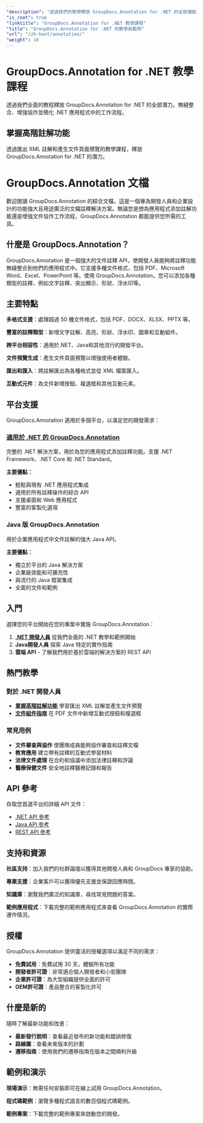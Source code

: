 ```yaml
---
"description": "透過我們的教學釋放 GroupDocs.Annotation for .NET 的全部潛能。無縫整合、增強協作並簡化工作流程。"
"is_root": true
"linktitle": "GroupDocs.Annotation for .NET 教學課程"
"title": "GroupDocs.Annotation for .NET 的教學與範例"
"url": "/zh-hant/annotation/"
"weight": 10
---
```


# GroupDocs.Annotation for .NET 教學課程

透過我們全面的教程釋放 GroupDocs.Annotation for .NET 的全部潛力。無縫整合、增強協作並簡化 .NET 應用程式中的工作流程。

## 掌握高階註解功能

透過匯出 XML 註解和產生文件頁面預覽的教學課程，釋放 GroupDocs.Annotation for .NET 的潛力。


# GroupDocs.Annotation 文檔

歡迎閱讀 GroupDocs.Annotation 的綜合文檔，這是一個專為開發人員和企業設計的功能強大且用途廣泛的文檔註釋解決方案。無論您是想為應用程式添加註解功能還是增強文件協作工作流程，GroupDocs.Annotation 都能提供您所需的工具。

## 什麼是 GroupDocs.Annotation？

GroupDocs.Annotation 是一個強大的文件註釋 API，使開發人員能夠將註釋功能無縫整合到他們的應用程式中。它支援多種文件格式，包括 PDF、Microsoft Word、Excel、PowerPoint 等。使用 GroupDocs.Annotation，您可以添加各種類型的註釋，例如文字註釋、突出顯示、形狀、浮水印等。

## 主要特點

**多格式支援**：處理超過 50 種文件格式，包括 PDF、DOCX、XLSX、PPTX 等。

**豐富的註釋類型**：新增文字註解、高亮、形狀、浮水印、圖章和互動組件。

**跨平台相容性**：適用於.NET、Java和其他流行的開發平台。

**文件預覽生成**：產生文件頁面預覽以增強使用者體驗。

**匯出和匯入**：將註解匯出為各種格式並從 XML 檔案匯入。

**互動式元件**：為文件新增按鈕、複選框和其他互動元素。

## 平台支援

GroupDocs.Annotation 適用於多個平台，以滿足您的開發需求：

### [適用於 .NET 的 GroupDocs.Annotation](/annotation/net/)
完整的 .NET 解決方案，用於為您的應用程式添加註釋功能。支援 .NET Framework、.NET Core 和 .NET Standard。

**主要優點：**
- 輕鬆與現有 .NET 應用程式集成
- 適用於所有註釋操作的綜合 API
- 支援桌面和 Web 應用程式
- 豐富的客製化選項

### Java 版 GroupDocs.Annotation
用於企業應用程式中文件註解的強大 Java API。

**主要優點：**
- 獨立於平台的 Java 解決方案
- 企業級效能和可擴充性
- 與流行的 Java 框架集成
- 全面的文件和範例

## 入門

選擇您的平台開始在您的專案中實施 GroupDocs.Annotation：

1. **[.NET 開發人員](/annotation/net/)** 從我們全面的 .NET 教學和範例開始
2. **Java開發人員** 探索 Java 特定的實作指南
3. **雲端 API** - 了解我們用於基於雲端的解決方案的 REST API

## 熱門教學

### 對於 .NET 開發人員
- **[掌握高階註解功能](/annotation/net/master-advanced-annotation-features/)** 學習匯出 XML 註解並產生文件預覽
- **[文件組件指南](/annotation/net/guide-to-document-components/)** 在 PDF 文件中新增互動式按鈕和複選框

### 常見用例
- **文件審查與協作** 使團隊成員能夠協作審查和註釋文檔
- **教育應用** 建立帶有註釋的互動式學習材料
- **法律文件處理** 在合約和協議中添加法律註釋和評論
- **醫療保健文件** 安全地註釋醫療記錄和報告

## API 參考

存取您首選平台的詳細 API 文件：

- [.NET API 參考](https://reference.groupdocs.com/annotation/net/)
- [Java API 參考](https://reference.groupdocs.com/annotation/java/)
- [REST API 參考](https://reference.groupdocs.com/annotation/rest/)

## 支持和資源

**社區支持**：加入我們的社群論壇以獲得其他開發人員和 GroupDocs 專家的協助。

**專業支援**：企業客戶可以獲得優先支援並保證回應時間。

**知識庫**：瀏覽我們廣泛的知識庫，尋找常見問題的答案。

**範例應用程式**：下載完整的範例應用程式來查看 GroupDocs.Annotation 的實際運作情況。

## 授權

GroupDocs.Annotation 提供靈活的授權選項以滿足不同的需求：

- **免費試用**：免費試用 30 天，體驗所有功能
- **開發者許可證**：非常適合個人開發者和小型團隊
- **企業許可證**：為大型組織提供全面的許可
- **OEM許可證**：產品整合的客製化許可

## 什麼是新的

隨時了解最新功能和改進：

- **最新發行說明**：查看最近發布的新功能和錯誤修復
- **路線圖**：查看未來版本的計劃
- **遷移指南**：使用我們的遷移指南在版本之間順利升級

## 範例和演示

**現場演示**：無需任何安裝即可在線上試用 GroupDocs.Annotation。

**程式碼範例**：瀏覽多種程式語言的數百個程式碼範例。

**範例專案**：下載完整的範例專案來啟動您的開發。